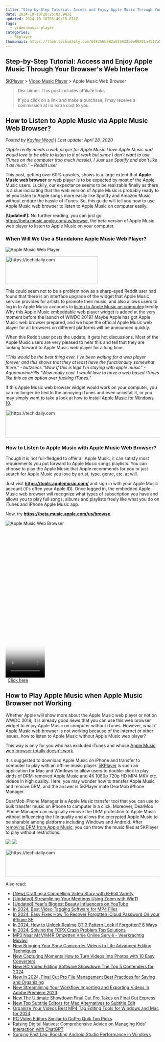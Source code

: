 ```yaml
---
title: "Step-by-Step Tutorial: Access and Enjoy Apple Music Through Your Browser's Web Interface"
date: 2024-10-10T20:25:03.943Z
updated: 2024-10-18T05:49:15.078Z
tags:
  - video-music-player
categories:
  - 5kplayer
thumbnail: https://thmb.techidaily.com/648356b382a636832a6e99201a4517a582a77b906dab7a37be3d640b5bfda50d.jpg
---
```


## Step-by-Step Tutorial: Access and Enjoy Apple Music Through Your Browser's Web Interface

[5KPlayer](https://tools.techidaily.com/5kplayer/products/) \> [Video Music Player](https://tools.techidaily.com/5kplayer/video-music-player/) \> Apple Music Web Browser

>  Disclaimer: This post includes affiliate links
>
>  If you click on a link and make a purchase, I may receive a commission at no extra cost to you.
>

## How to Listen to Apple Music via Apple Music Web Browser?

 _Posted by [Kaylee Wood](https://www.quora.com/profile/Amanda-Hu-21) | Last update: April 28, 2020_

_"Apple really needs a web player for Apple Music_ 
 _I love Apple Music and would love to be able to listen to it at work but since I don't want to use iTunes on the computer (too much hassle), I Just use Spotify and don't like it as much." – Reddit user_

This post, getting over 60% upvotes, shows to a large extent that **Apple Music web browser** or web player is to be expected by most of the Apple Music users. Luckily, our expectance seems to be realizable finally as there is a clue indicating that the web version of Apple Music is probably ready to let you listen to Apple songs more easily like Spotify and Amazon Music without endure the hassle of iTunes. So, this guide will tell you how to use Apple Music web browser to listen to Apple Music on computer easily.

**\[Updated!\]:** No further reading, you can just go https://beta.music.apple.com/us/browse, the beta version of Apple Music web player to listen to Apple Music on your computer.

### When Will We Use a Standalone Apple Music Web Player?

![Apple Music Web Player](https://www.5kplayer.com/video-music-player/img/apple-music-browser.jpg) 

<!-- affiliate ads begin -->
<a href="https://laganoo.pxf.io/c/5597632/1484951/16446" target="_top" id="1484951">
  <img src="//a.impactradius-go.com/display-ad/16446-1484951" border="0" alt="https://techidaily.com" width="300" height="90"/>
</a>
<img height="0" width="0" src="https://laganoo.pxf.io/i/5597632/1484951/16446" style="position:absolute;visibility:hidden;" border="0" />
<!-- affiliate ads end -->

This could seem not to be a problem now as a sharp-eyed Reddit user had found that there is an interface upgrade of the widget that Apple Music service provides for artists to promote their music, and also allows users to log in to Apple Music accounts to [listen to Apple Music on computer](https://tools.techidaily.com/5kplayer/airplay/)directly. Why this Apple Music embeddable web player widget is added at the very moment before the launch of WWDC 2019? Maybe Apple has got Apple Music web browser prepared, and we hope the official Apple Music web player for all browsers on different platforms will be announced quickly.

When this Reddit user posts the update, it gets hot discussions. Most of the Apple Music users are very pleased to hear this and tell that they are looking forward to Apple Music web player for a long time.

_"This would be the best thing ever. I've been waiting for a web player forever and this shows that they at least have the functionality somewhat there." - butzsecs_ 
 _"Wow If this is legit I'm staying with apple music" - AquamarineHills_ 
 _"Wow really cool. I would love to have a web based iTunes like this as an option over fucking iTunes."_

If this Apple Music web browser widget would work on your computer, you can no longer be tied to the annoying iTunes and even uninstall it, or you may simply want to take a look at how to install [Apple Music for Windows 10](https://tools.techidaily.com/5kplayer/video-music-player/).

<!-- affiliate ads begin -->
<a href="https://aligracehair.sjv.io/c/5597632/1997648/19272" target="_top" id="1997648">
  <img src="//a.impactradius-go.com/display-ad/19272-1997648" border="0" alt="https://techidaily.com" width="728" height="90"/>
</a>
<img height="0" width="0" src="https://aligracehair.sjv.io/i/5597632/1997648/19272" style="position:absolute;visibility:hidden;" border="0" />
<!-- affiliate ads end -->

### How to Listen to Apple Music with Apple Music Web Browser?

Though it is not full-fledged to offer all Apple Music, it can satisfy most requirements you put forward to Apple Music songs playlists. You can choose to play the Apple Music that Apple recommends for you or just search for Apple Music you love by artist, type, genre, etc. at will.

Just visit **https://tools.applemusic.com/** and sign in with your Apple Music account (it's often your Apple ID). Once logged in, the embedded Apple Music web browser will recognize what types of subscription you have and allows you to play full songs, albums and playlists freely like what you do on iTunes and iPhone Apple Music app.

Now, try **https://beta.music.apple.com/us/browse**.

![Apple Music Web Browser](https://www.5kplayer.com/video-music-player/img/apple-music-web-browser.jpg) 

<!-- affiliate ads begin -->
<span id="1975503">
					<video width="128" height="480" style="cursor:pointer"
           poster="//a.impactradius-go.com/display-clicktoplayimage/1975503.png"
           onclick="if(!this.playClicked){this.play();this.setAttribute('controls',true);this.playClicked=true;}">
	   <source src="//a.impactradius-go.com/display-ad/22993-1975503">
	   <img src="//a.impactradius-go.com/display-clicktoplayimage/1975503.png" style="border: none; height: 100%; width: 100%; object-fit: contain">
	</video>
	<div style="width:80px;text-align:center"><a href="javascript:window.open(decodeURIComponent('https%3A%2F%2Fhomestyler.sjv.io%2Fc%2F5597632%2F1975503%2F22993'), '_blank');void(0);">Click here</a></div>
</span>
<img height="0" width="0" src="https://imp.pxf.io/i/5597632/1975503/22993" style="position:absolute;visibility:hidden;" border="0" />
<!-- affiliate ads end -->

## How to Play Apple Music when Apple Music Browser not Working

Whether Apple will show more about the Apple Music web player or not on WWDC 2019, it is already good news that you can use this web browser widget to enjoy Apple Music on computer without iTunes. However, what if Apple Music web browser is not working because of the internet or other issues, how to listen to Apple Music without Apple Music web player?

This way is only for you who has excluded iTunes and whose [Apple Music web browser totally doesn't work](https://tools.techidaily.com/5kplayer/video-music-player/).

It is suggested to download Apple Music on iPhone and transfer to computer to play with an offline music player. [5KPlayer](https://tools.techidaily.com/5kplayer/products/) is such an application for Mac and Windows to allow users to double-click to play kinds of DRM-removed Apple Music and 4K 1080p 720p HD MP4 MKV etc. videos in high quality. Here, you may wonder how to transfer Apple Music and remove DRM, and the answer is 5KPlayer mate DearMob iPhone Manager.

DearMob iPhone Manager is a Apple Music transfer tool that you can use to bulk transfer music on iPhone to computer in a click. Moreover, DearMob iPhone Manager can magically remove the DRM protection to Apple Music without influencing the file quality and allows the encrypted Apple Music to be sharable among platforms including Windows and Android. After [removing DRM from Apple Music](https://tools.techidaily.com/5kplayer/iphone-manager/), you can throw the music files at 5KPlayer to play without restrictions.

[![](https://www.5kplayer.com/video-music-player/../button/freedownwhitewin.png)](https://tools.techidaily.com/5kplayer/products/) [![](https://www.5kplayer.com/video-music-player/../button/freedownbackmac.png)](https://tools.techidaily.com/5kplayer/products/)

<!-- affiliate ads begin -->
<a href="https://appsumo.8odi.net/c/5597632/2123730/7443" target="_top" id="2123730">
  <img src="//a.impactradius-go.com/display-ad/7443-2123730" border="0" alt="https://techidaily.com" width="728" height="90"/>
</a>
<img height="0" width="0" src="https://appsumo.8odi.net/i/5597632/2123730/7443" style="position:absolute;visibility:hidden;" border="0" />
<!-- affiliate ads end -->

<ins class="adsbygoogle"
     style="display:block"
     data-ad-format="autorelaxed"
     data-ad-client="ca-pub-7571918770474297"
     data-ad-slot="1223367746"></ins>

<ins class="adsbygoogle"
     style="display:block"
     data-ad-client="ca-pub-7571918770474297"
     data-ad-slot="8358498916"
     data-ad-format="auto"
     data-full-width-responsive="true"></ins>

<span class="atpl-alsoreadstyle">Also read:</span>
<div><ul>
<li><a href="https://extra-tips.techidaily.com/new-crafting-a-compelling-video-story-with-b-roll-variety/"><u>[New] Crafting a Compelling Video Story with B-Roll Variety</u></a></li>
<li><a href="https://fox-direct.techidaily.com/updated-streamlining-your-meetings-using-zoom-with-win11/"><u>[Updated] Streamlining Your Meetings Using Zoom with Win11</u></a></li>
<li><a href="https://facebook-video-footage.techidaily.com/updated-years-biggest-beauty-influencers-on-youtube/"><u>[Updated] Year's Biggest Beauty Influencers on YouTube</u></a></li>
<li><a href="https://ai-vdieo-software.techidaily.com/in-2024-best-video-tagging-software-for-mp4-files/"><u>In 2024, Best Video Tagging Software for MP4 Files</u></a></li>
<li><a href="https://activate-lock.techidaily.com/in-2024-easy-fixes-how-to-recover-forgotten-icloud-password-on-your-iphone-se-by-drfone-ios/"><u>In 2024, Easy Fixes How To Recover Forgotten iCloud Password On your iPhone SE</u></a></li>
<li><a href="https://easy-unlock-android.techidaily.com/in-2024-how-to-unlock-realme-gt-3-pattern-lock-if-forgotten-6-ways-by-drfone-android/"><u>In 2024, How to Unlock Realme GT 3 Pattern Lock if Forgotten? 6 Ways</u></a></li>
<li><a href="https://smart-video-creator.techidaily.com/in-2024-solving-the-fcpx-crash-problem-top-solutions/"><u>In 2024, Solving the FCPX Crash Problem Top Solutions</u></a></li>
<li><a href="https://techtrends.techidaily.com/mp3-naar-m4vm4r-omzetten-vrije-online-servie-veerkrachtig-movavi/"><u>MP3 Naar M4V/M4R Omzetten Vrije Online Servië - Veerkrachtig Movavi</u></a></li>
<li><a href="https://video-creation-software.techidaily.com/new-bringing-your-sony-camcorder-videos-to-life-advanced-editing-techniques/"><u>New Bringing Your Sony Camcorder Videos to Life Advanced Editing Techniques</u></a></li>
<li><a href="https://video-creation-software.techidaily.com/new-capturing-moments-how-to-turn-videos-into-photos-with-10-easy-converters/"><u>New Capturing Moments How to Turn Videos Into Photos with 10 Easy Converters</u></a></li>
<li><a href="https://video-creation-software.techidaily.com/new-hd-video-editing-software-showdown-the-top-5-contenders-for-2024/"><u>New HD Video Editing Software Showdown The Top 5 Contenders for 2024</u></a></li>
<li><a href="https://video-creation-software.techidaily.com/new-in-2024-final-cut-pro-file-management-best-practices-for-saving-and-organizing/"><u>New In 2024, Final Cut Pro File Management Best Practices for Saving and Organizing</u></a></li>
<li><a href="https://video-creation-software.techidaily.com/new-streamlining-your-workflow-importing-and-exporting-videos-in-adobe-premiere-2023/"><u>New Streamlining Your Workflow Importing and Exporting Videos in Adobe Premiere 2023</u></a></li>
<li><a href="https://video-creation-software.techidaily.com/new-the-ultimate-showdown-final-cut-pro-takes-on-final-cut-express/"><u>New The Ultimate Showdown Final Cut Pro Takes on Final Cut Express</u></a></li>
<li><a href="https://video-creation-software.techidaily.com/new-top-subtitle-editors-for-mac-alternatives-to-subtitle-edit/"><u>New Top Subtitle Editors for Mac Alternatives to Subtitle Edit</u></a></li>
<li><a href="https://video-creation-software.techidaily.com/organize-your-videos-best-mp4-tag-editing-tools-for-windows-and-mac-for-2024/"><u>Organize Your Videos Best MP4 Tag Editing Tools for Windows and Mac for 2024</u></a></li>
<li><a href="https://video-creation-software.techidaily.com/pc-video-editors-similar-to-gopro-quik-top-picks/"><u>PC Video Editors Similar to GoPro Quik Top Picks</u></a></li>
<li><a href="https://tech-revival.techidaily.com/raising-digital-natives-comprehensive-advice-on-managing-kids-interaction-with-chatgpt/"><u>Raising Digital Natives: Comprehensive Advice on Managing Kids' Interaction with ChatGPT</u></a></li>
<li><a href="https://win11.techidaily.com/surging-past-lag-boosting-android-studio-performance-in-windows/"><u>Surging Past Lag: Boosting Android Studio Performance in Windows</u></a></li>
</ul></div>

